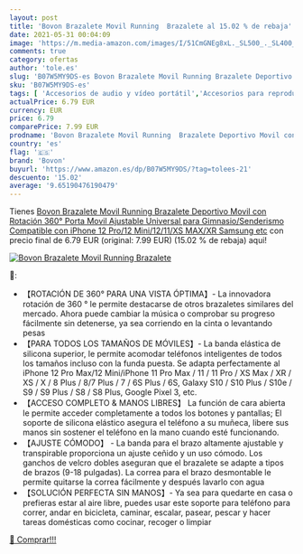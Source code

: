 ```yaml
---
layout: post
title: 'Bovon Brazalete Movil Running  Brazalete al 15.02 % de rebaja'
date: 2021-05-31 00:04:09
image: 'https://m.media-amazon.com/images/I/51CmGNEg8xL._SL500_._SL400_.jpg'
comments: true
category: ofertas
author: 'tole.es'
slug: 'B07W5MY9DS-es Bovon Brazalete Movil Running Brazalete Deportivo Movil...'
sku: 'B07W5MY9DS-es'
tags: [ 'Accesorios de audio y vídeo portátil','Accesorios para reproductores de MP3','Audio y vídeo portátil','Bandas para el brazo para reproductores de MP3','Electrónica','bovon','iphone', ]
actualPrice: 6.79 EUR
currency: EUR
price: 6.79
comparePrice: 7.99 EUR
prodname: 'Bovon Brazalete Movil Running  Brazalete Deportivo Movil con Rotación 360°  Porta Movil Ajustable Universal para Gimnasio/Senderismo  Compatible con iPhone 12 Pro/12 Mini/12/11/XS MAX/XR  Samsung etc'
country: 'es'
flag: '🇪🇸'
brand: 'Bovon'
buyurl: 'https://www.amazon.es/dp/B07W5MY9DS/?tag=tolees-21'
descuento: '15.02'
average: '9.65190476190479'
---
```


Tienes [Bovon Brazalete Movil Running  Brazalete Deportivo Movil con Rotación 360°  Porta Movil Ajustable Universal para Gimnasio/Senderismo  Compatible con iPhone 12 Pro/12 Mini/12/11/XS MAX/XR  Samsung etc](https://www.amazon.es/dp/B07W5MY9DS/?tag=tolees-21) con precio final de  6.79 EUR (original: 7.99 EUR) (15.02 %  de rebaja) aqui!

[![Bovon Brazalete Movil Running  Brazalete](https://m.media-amazon.com/images/I/51CmGNEg8xL._SL500_._SL400_.jpg)](https://www.amazon.es/dp/B07W5MY9DS/?tag=tolees-21)

🔎:

- 【ROTACIÓN DE 360° PARA UNA VISTA ÓPTIMA】- La innovadora rotación de 360 ° le permite destacarse de otros brazaletes similares del mercado. Ahora puede cambiar la música o comprobar su progreso fácilmente sin detenerse, ya sea corriendo en la cinta o levantando pesas
- 【PARA TODOS LOS TAMAÑOS DE MÓVILES】- La banda elástica de silicona superior, le permite acomodar teléfonos inteligentes de todos los tamaños incluso con la funda puesta. Se adapta perfectamente al iPhone 12 Pro Max/12 Mini/iPhone 11 Pro Max / 11 / 11 Pro / XS Max / XR / XS / X / 8 Plus / 8/7 Plus / 7 / 6S Plus / 6S, Galaxy S10 / S10 Plus / S10e / S9 / S9 Plus / S8 / S8 Plus, Google Pixel 3, etc.
- 【ACCESO COMPLETO & MANOS LIBRES】 La función de cara abierta le permite acceder completamente a todos los botones y pantallas; El soporte de silicona elástico asegura el teléfono a su muñeca, libere sus manos sin sostener el teléfono en la mano cuando esté funcionando.
- 【AJUSTE CÓMODO】 - La banda para el brazo altamente ajustable y transpirable proporciona un ajuste ceñido y un uso cómodo. Los ganchos de velcro dobles aseguran que el brazalete se adapte a tipos de brazos (9-18 pulgadas). La correa para el brazo desmontable le permite quitarse la correa fácilmente y después lavarlo con agua
- 【SOLUCIÓN PERFECTA SIN MANOS】- Ya sea para quedarte en casa o prefieras estar al aire libre, puedes usar este soporte para teléfono para correr, andar en bicicleta, caminar, escalar, pasear, pescar y hacer tareas domésticas como cocinar, recoger o limpiar

[🛒 Comprar!!!](https://www.amazon.es/dp/B07W5MY9DS/?tag=tolees-21)

